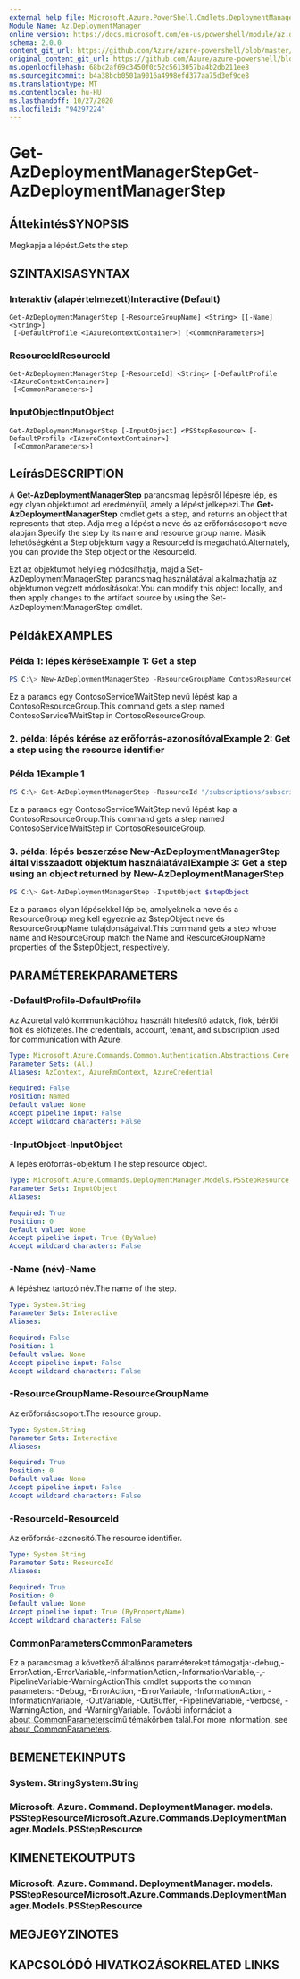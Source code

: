```yaml
---
external help file: Microsoft.Azure.PowerShell.Cmdlets.DeploymentManager.dll-Help.xml
Module Name: Az.DeploymentManager
online version: https://docs.microsoft.com/en-us/powershell/module/az.deploymentmanager/get-azdeploymentmanagerstep
schema: 2.0.0
content_git_url: https://github.com/Azure/azure-powershell/blob/master/src/DeploymentManager/DeploymentManager/help/Get-AzDeploymentManagerStep.md
original_content_git_url: https://github.com/Azure/azure-powershell/blob/master/src/DeploymentManager/DeploymentManager/help/Get-AzDeploymentManagerStep.md
ms.openlocfilehash: 68bc2af69c3450f0c52c5613057ba4b2db211ee8
ms.sourcegitcommit: b4a38bcb0501a9016a4998efd377aa75d3ef9ce8
ms.translationtype: MT
ms.contentlocale: hu-HU
ms.lasthandoff: 10/27/2020
ms.locfileid: "94297224"
---
```

# <span data-ttu-id="69776-101">Get-AzDeploymentManagerStep</span><span class="sxs-lookup"><span data-stu-id="69776-101">Get-AzDeploymentManagerStep</span></span>

## <span data-ttu-id="69776-102">Áttekintés</span><span class="sxs-lookup"><span data-stu-id="69776-102">SYNOPSIS</span></span>
<span data-ttu-id="69776-103">Megkapja a lépést.</span><span class="sxs-lookup"><span data-stu-id="69776-103">Gets the step.</span></span>

## <span data-ttu-id="69776-104">SZINTAXISA</span><span class="sxs-lookup"><span data-stu-id="69776-104">SYNTAX</span></span>

### <span data-ttu-id="69776-105">Interaktív (alapértelmezett)</span><span class="sxs-lookup"><span data-stu-id="69776-105">Interactive (Default)</span></span>
```
Get-AzDeploymentManagerStep [-ResourceGroupName] <String> [[-Name] <String>]
 [-DefaultProfile <IAzureContextContainer>] [<CommonParameters>]
```

### <span data-ttu-id="69776-106">ResourceId</span><span class="sxs-lookup"><span data-stu-id="69776-106">ResourceId</span></span>
```
Get-AzDeploymentManagerStep [-ResourceId] <String> [-DefaultProfile <IAzureContextContainer>]
 [<CommonParameters>]
```

### <span data-ttu-id="69776-107">InputObject</span><span class="sxs-lookup"><span data-stu-id="69776-107">InputObject</span></span>
```
Get-AzDeploymentManagerStep [-InputObject] <PSStepResource> [-DefaultProfile <IAzureContextContainer>]
 [<CommonParameters>]
```

## <span data-ttu-id="69776-108">Leírás</span><span class="sxs-lookup"><span data-stu-id="69776-108">DESCRIPTION</span></span>
<span data-ttu-id="69776-109">A **Get-AzDeploymentManagerStep** parancsmag lépésről lépésre lép, és egy olyan objektumot ad eredményül, amely a lépést jelképezi.</span><span class="sxs-lookup"><span data-stu-id="69776-109">The **Get-AzDeploymentManagerStep** cmdlet gets a step, and returns an object that represents that step.</span></span>
<span data-ttu-id="69776-110">Adja meg a lépést a neve és az erőforráscsoport neve alapján.</span><span class="sxs-lookup"><span data-stu-id="69776-110">Specify the step by its name and resource group name.</span></span> <span data-ttu-id="69776-111">Másik lehetőségként a Step objektum vagy a ResourceId is megadható.</span><span class="sxs-lookup"><span data-stu-id="69776-111">Alternately, you can provide the Step object or the ResourceId.</span></span>

<span data-ttu-id="69776-112">Ezt az objektumot helyileg módosíthatja, majd a Set-AzDeploymentManagerStep parancsmag használatával alkalmazhatja az objektumon végzett módosításokat.</span><span class="sxs-lookup"><span data-stu-id="69776-112">You can modify this object locally, and then apply changes to the artifact source by using the Set-AzDeploymentManagerStep cmdlet.</span></span>

## <span data-ttu-id="69776-113">Példák</span><span class="sxs-lookup"><span data-stu-id="69776-113">EXAMPLES</span></span>

### <span data-ttu-id="69776-114">Példa 1: lépés kérése</span><span class="sxs-lookup"><span data-stu-id="69776-114">Example 1: Get a step</span></span>
```powershell
PS C:\> New-AzDeploymentManagerStep -ResourceGroupName ContosoResourceGroup -Name ContosoService1WaitStep
```

<span data-ttu-id="69776-115">Ez a parancs egy ContosoService1WaitStep nevű lépést kap a ContosoResourceGroup.</span><span class="sxs-lookup"><span data-stu-id="69776-115">This command gets a step named ContosoService1WaitStep in ContosoResourceGroup.</span></span>

### <span data-ttu-id="69776-116">2. példa: lépés kérése az erőforrás-azonosítóval</span><span class="sxs-lookup"><span data-stu-id="69776-116">Example 2: Get a step using the resource identifier</span></span>
### <span data-ttu-id="69776-117">Példa 1</span><span class="sxs-lookup"><span data-stu-id="69776-117">Example 1</span></span>
```powershell
PS C:\> Get-AzDeploymentManagerStep -ResourceId "/subscriptions/subscriptionId/resourcegroups/ContosoResourceGroup/providers/Microsoft.DeploymentManager/steps/ContosoService1WaitStep"
```

<span data-ttu-id="69776-118">Ez a parancs egy ContosoService1WaitStep nevű lépést kap a ContosoResourceGroup.</span><span class="sxs-lookup"><span data-stu-id="69776-118">This command gets a step named ContosoService1WaitStep in ContosoResourceGroup.</span></span>

### <span data-ttu-id="69776-119">3. példa: lépés beszerzése New-AzDeploymentManagerStep által visszaadott objektum használatával</span><span class="sxs-lookup"><span data-stu-id="69776-119">Example 3: Get a step using an object returned by New-AzDeploymentManagerStep</span></span>
```powershell
PS C:\> Get-AzDeploymentManagerStep -InputObject $stepObject
```

 <span data-ttu-id="69776-120">Ez a parancs olyan lépésekkel lép be, amelyeknek a neve és a ResourceGroup meg kell egyeznie az $stepObject neve és ResourceGroupName tulajdonságaival.</span><span class="sxs-lookup"><span data-stu-id="69776-120">This command gets a step whose name and ResourceGroup match the Name and ResourceGroupName properties of the $stepObject, respectively.</span></span>

## <span data-ttu-id="69776-121">PARAMÉTEREK</span><span class="sxs-lookup"><span data-stu-id="69776-121">PARAMETERS</span></span>

### <span data-ttu-id="69776-122">-DefaultProfile</span><span class="sxs-lookup"><span data-stu-id="69776-122">-DefaultProfile</span></span>
<span data-ttu-id="69776-123">Az Azuretal való kommunikációhoz használt hitelesítő adatok, fiók, bérlői fiók és előfizetés.</span><span class="sxs-lookup"><span data-stu-id="69776-123">The credentials, account, tenant, and subscription used for communication with Azure.</span></span>

```yaml
Type: Microsoft.Azure.Commands.Common.Authentication.Abstractions.Core.IAzureContextContainer
Parameter Sets: (All)
Aliases: AzContext, AzureRmContext, AzureCredential

Required: False
Position: Named
Default value: None
Accept pipeline input: False
Accept wildcard characters: False
```

### <span data-ttu-id="69776-124">-InputObject</span><span class="sxs-lookup"><span data-stu-id="69776-124">-InputObject</span></span>
<span data-ttu-id="69776-125">A lépés erőforrás-objektum.</span><span class="sxs-lookup"><span data-stu-id="69776-125">The step resource object.</span></span>

```yaml
Type: Microsoft.Azure.Commands.DeploymentManager.Models.PSStepResource
Parameter Sets: InputObject
Aliases:

Required: True
Position: 0
Default value: None
Accept pipeline input: True (ByValue)
Accept wildcard characters: False
```

### <span data-ttu-id="69776-126">-Name (név)</span><span class="sxs-lookup"><span data-stu-id="69776-126">-Name</span></span>
<span data-ttu-id="69776-127">A lépéshez tartozó név.</span><span class="sxs-lookup"><span data-stu-id="69776-127">The name of the step.</span></span>

```yaml
Type: System.String
Parameter Sets: Interactive
Aliases:

Required: False
Position: 1
Default value: None
Accept pipeline input: False
Accept wildcard characters: False
```

### <span data-ttu-id="69776-128">-ResourceGroupName</span><span class="sxs-lookup"><span data-stu-id="69776-128">-ResourceGroupName</span></span>
<span data-ttu-id="69776-129">Az erőforráscsoport.</span><span class="sxs-lookup"><span data-stu-id="69776-129">The resource group.</span></span>

```yaml
Type: System.String
Parameter Sets: Interactive
Aliases:

Required: True
Position: 0
Default value: None
Accept pipeline input: False
Accept wildcard characters: False
```

### <span data-ttu-id="69776-130">-ResourceId</span><span class="sxs-lookup"><span data-stu-id="69776-130">-ResourceId</span></span>
<span data-ttu-id="69776-131">Az erőforrás-azonosító.</span><span class="sxs-lookup"><span data-stu-id="69776-131">The resource identifier.</span></span>

```yaml
Type: System.String
Parameter Sets: ResourceId
Aliases:

Required: True
Position: 0
Default value: None
Accept pipeline input: True (ByPropertyName)
Accept wildcard characters: False
```

### <span data-ttu-id="69776-132">CommonParameters</span><span class="sxs-lookup"><span data-stu-id="69776-132">CommonParameters</span></span>
<span data-ttu-id="69776-133">Ez a parancsmag a következő általános paramétereket támogatja:-debug,-ErrorAction,-ErrorVariable,-InformationAction,-InformationVariable,-,-PipelineVariable-WarningAction</span><span class="sxs-lookup"><span data-stu-id="69776-133">This cmdlet supports the common parameters: -Debug, -ErrorAction, -ErrorVariable, -InformationAction, -InformationVariable, -OutVariable, -OutBuffer, -PipelineVariable, -Verbose, -WarningAction, and -WarningVariable.</span></span> <span data-ttu-id="69776-134">További információt a [about_CommonParameters](http://go.microsoft.com/fwlink/?LinkID=113216)című témakörben talál.</span><span class="sxs-lookup"><span data-stu-id="69776-134">For more information, see [about_CommonParameters](http://go.microsoft.com/fwlink/?LinkID=113216).</span></span>

## <span data-ttu-id="69776-135">BEMENETEK</span><span class="sxs-lookup"><span data-stu-id="69776-135">INPUTS</span></span>

### <span data-ttu-id="69776-136">System. String</span><span class="sxs-lookup"><span data-stu-id="69776-136">System.String</span></span>

### <span data-ttu-id="69776-137">Microsoft. Azure. Command. DeploymentManager. models. PSStepResource</span><span class="sxs-lookup"><span data-stu-id="69776-137">Microsoft.Azure.Commands.DeploymentManager.Models.PSStepResource</span></span>

## <span data-ttu-id="69776-138">KIMENETEK</span><span class="sxs-lookup"><span data-stu-id="69776-138">OUTPUTS</span></span>

### <span data-ttu-id="69776-139">Microsoft. Azure. Command. DeploymentManager. models. PSStepResource</span><span class="sxs-lookup"><span data-stu-id="69776-139">Microsoft.Azure.Commands.DeploymentManager.Models.PSStepResource</span></span>

## <span data-ttu-id="69776-140">MEGJEGYZI</span><span class="sxs-lookup"><span data-stu-id="69776-140">NOTES</span></span>

## <span data-ttu-id="69776-141">KAPCSOLÓDÓ HIVATKOZÁSOK</span><span class="sxs-lookup"><span data-stu-id="69776-141">RELATED LINKS</span></span>

